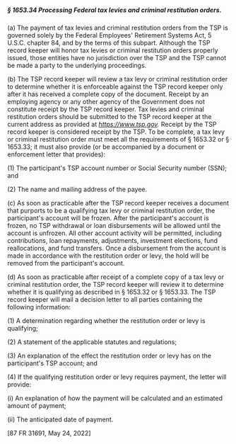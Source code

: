 ##### § 1653.34 Processing Federal tax levies and criminal restitution orders. #####

(a) The payment of tax levies and criminal restitution orders from the TSP is governed solely by the Federal Employees' Retirement Systems Act, 5 U.S.C. chapter 84, and by the terms of this subpart. Although the TSP record keeper will honor tax levies or criminal restitution orders properly issued, those entities have no jurisdiction over the TSP and the TSP cannot be made a party to the underlying proceedings.

(b) The TSP record keeper will review a tax levy or criminal restitution order to determine whether it is enforceable against the TSP record keeper only after it has received a complete copy of the document. Receipt by an employing agency or any other agency of the Government does not constitute receipt by the TSP record keeper. Tax levies and criminal restitution orders should be submitted to the TSP record keeper at the current address as provided at *https://www.tsp.gov.* Receipt by the TSP record keeper is considered receipt by the TSP. To be complete, a tax levy or criminal restitution order must meet all the requirements of § 1653.32 or § 1653.33; it must also provide (or be accompanied by a document or enforcement letter that provides):

(1) The participant's TSP account number or Social Security number (SSN); and

(2) The name and mailing address of the payee.

(c) As soon as practicable after the TSP record keeper receives a document that purports to be a qualifying tax levy or criminal restitution order, the participant's account will be frozen. After the participant's account is frozen, no TSP withdrawal or loan disbursements will be allowed until the account is unfrozen. All other account activity will be permitted, including contributions, loan repayments, adjustments, investment elections, fund reallocations, and fund transfers. Once a disbursement from the account is made in accordance with the restitution order or levy, the hold will be removed from the participant's account.

(d) As soon as practicable after receipt of a complete copy of a tax levy or criminal restitution order, the TSP record keeper will review it to determine whether it is qualifying as described in § 1653.32 or § 1653.33. The TSP record keeper will mail a decision letter to all parties containing the following information:

(1) A determination regarding whether the restitution order or levy is qualifying;

(2) A statement of the applicable statutes and regulations;

(3) An explanation of the effect the restitution order or levy has on the participant's TSP account; and

(4) If the qualifying restitution order or levy requires payment, the letter will provide:

(i) An explanation of how the payment will be calculated and an estimated amount of payment;

(ii) The anticipated date of payment.

[87 FR 31691, May 24, 2022]